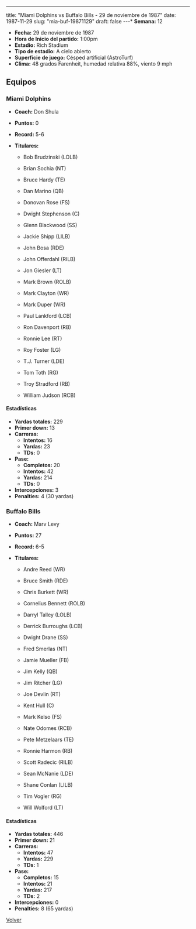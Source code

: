 ---
title: "Miami Dolphins vs Buffalo Bills - 29 de noviembre de 1987"
date: 1987-11-29
slug: "mia-buf-19871129"
draft: false
---* **Semana:** 12
* **Fecha:** 29 de noviembre de 1987
* **Hora de Inicio del partido:** 1:00pm
* **Estadio:** Rich Stadium
* **Tipo de estadio:** A cielo abierto
* **Superficie de juego:** Césped artificial (AstroTurf)
* **Clima:** 48 grados Farenheit, humedad relativa 88%, viento 9 mph

## Equipos


### Miami Dolphins
* **Coach:** Don Shula
* **Puntos:** 0
* **Record:** 5-6
* **Titulares:** 

  * Bob Brudzinski (LOLB) 

  * Brian Sochia (NT) 

  * Bruce Hardy (TE) 

  * Dan Marino (QB) 

  * Donovan Rose (FS) 

  * Dwight Stephenson (C) 

  * Glenn Blackwood (SS) 

  * Jackie Shipp (LILB) 

  * John Bosa (RDE) 

  * John Offerdahl (RILB) 

  * Jon Giesler (LT) 

  * Mark Brown (ROLB) 

  * Mark Clayton (WR) 

  * Mark Duper (WR) 

  * Paul Lankford (LCB) 

  * Ron Davenport (RB) 

  * Ronnie Lee (RT) 

  * Roy Foster (LG) 

  * T.J. Turner (LDE) 

  * Tom Toth (RG) 

  * Troy Stradford (RB) 

  * William Judson (RCB) 

#### Estadísticas
* **Yardas totales:** 229
* **Primer down:** 13
* **Carreras:**
  * **Intentos:** 16
  * **Yardas:** 23
  * **TDs:** 0
* **Pase:**
  * **Completos:** 20
  * **Intentos:** 42
  * **Yardas:** 214
  * **TDs:** 0
* **Intercepciones:** 3
* **Penalties:** 4 (30 yardas)

### Buffalo Bills
* **Coach:** Marv Levy
* **Puntos:** 27
* **Record:** 6-5
* **Titulares:** 

  * Andre Reed (WR) 

  * Bruce Smith (RDE) 

  * Chris Burkett (WR) 

  * Cornelius Bennett (ROLB) 

  * Darryl Talley (LOLB) 

  * Derrick Burroughs (LCB) 

  * Dwight Drane (SS) 

  * Fred Smerlas (NT) 

  * Jamie Mueller (FB) 

  * Jim Kelly (QB) 

  * Jim Ritcher (LG) 

  * Joe Devlin (RT) 

  * Kent Hull (C) 

  * Mark Kelso (FS) 

  * Nate Odomes (RCB) 

  * Pete Metzelaars (TE) 

  * Ronnie Harmon (RB) 

  * Scott Radecic (RILB) 

  * Sean McNanie (LDE) 

  * Shane Conlan (LILB) 

  * Tim Vogler (RG) 

  * Will Wolford (LT) 

#### Estadísticas
* **Yardas totales:** 446
* **Primer down:** 21
* **Carreras:**
  * **Intentos:** 47
  * **Yardas:** 229
  * **TDs:** 1
* **Pase:**
  * **Completos:** 15
  * **Intentos:** 21
  * **Yardas:** 217
  * **TDs:** 2
* **Intercepciones:** 0
* **Penalties:** 8 (65 yardas)


[Volver](/historia/1987)
